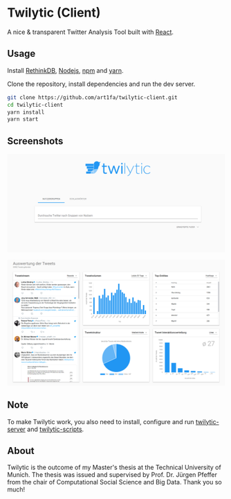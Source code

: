 Twilytic (Client)
============

A nice & transparent Twitter Analysis Tool built with [React](https://reactjs.org/).

## Usage

Install [RethinkDB](https://www.rethinkdb.com/docs/install/), [Nodejs](https://nodejs.org/en/), [npm](https://www.npmjs.com/get-npm) and [yarn](https://yarnpkg.com/lang/en/).


Clone the repository, install dependencies and run the dev server.

```bash
git clone https://github.com/art1fa/twilytic-client.git
cd twilytic-client
yarn install
yarn start
```

## Screenshots

![twilytic search](screenshot_1.png)

![twilytic widgets](screenshot_2.png)

## Note 

To make Twilytic work, you also need to install, configure and run [twilytic-server](https://github.com/art1fa/twilytic-server) and [twilytic-scripts](https://github.com/art1fa/twilytic-scripts).

## About

Twilytic is the outcome of my Master's thesis at the Technical University of Munich. The thesis was issued and supervised by Prof. Dr. Jürgen Pfeffer from the chair of Computational Social Science and Big Data. Thank you so much!